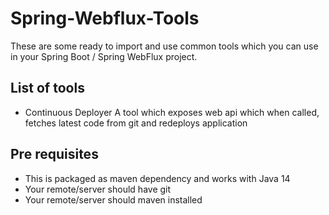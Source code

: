 # Spring-Webflux-Tools
These are some ready to import and use common tools which you can use in your
Spring Boot / Spring WebFlux project.

## List of tools

- Continuous Deployer
  A tool which exposes web api which when called, fetches latest code from git and
  redeploys application
  
## Pre requisites
- This is packaged as maven dependency and works with Java 14
- Your remote/server should have git
- Your remote/server should maven installed
